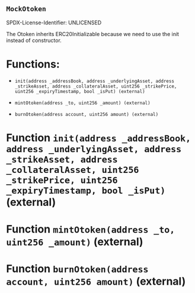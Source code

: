 ## `MockOtoken`

SPDX-License-Identifier: UNLICENSED

The Otoken inherits ERC20Initializable because we need to use the init instead of constructor.

# Functions:

- `init(address _addressBook, address _underlyingAsset, address _strikeAsset, address _collateralAsset, uint256 _strikePrice, uint256 _expiryTimestamp, bool _isPut) (external)`

- `mintOtoken(address _to, uint256 _amount) (external)`

- `burnOtoken(address account, uint256 amount) (external)`

# Function `init(address _addressBook, address _underlyingAsset, address _strikeAsset, address _collateralAsset, uint256 _strikePrice, uint256 _expiryTimestamp, bool _isPut)` (external)

# Function `mintOtoken(address _to, uint256 _amount)` (external)

# Function `burnOtoken(address account, uint256 amount)` (external)
